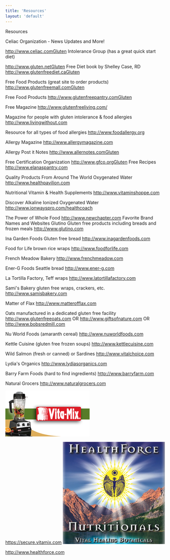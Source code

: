 ```yaml
---
title: 'Resources'
layout: 'default'
---
```

Resources

Celiac Organization - News Updates and More!

http://www.celiac.comGluten
Intolerance Group
(has a great quick start diet)

http://www.gluten.netGluten
Free Diet book
by Shelley Case, RD
http://www.glutenfreediet.caGluten

Free Food Products
(great site to order products)
http://www.glutenfreemall.comGluten

Free Food Products
http://www.glutenfreepantry.comGluten

Free Magazine
http://www.glutenfreeliving.com/

Magazine for people with gluten
intolerance & food allergies
http://www.livingwithout.com

Resource for all types of food allergies
http://www.foodallergy.org

Allergy Magazine
http://www.allergymagazine.com

Allergy Post it Notes
http://www.allernotes.comGluten

Free Certification Organization
http://www.gfco.orgGluten
Free Recipes
http://www.elanaspantry.com

Quality Products From Around The World
Oxygenated Water
http://www.healthpavilion.com

Nutritional Vitamin & Health Supplements
http://www.vitaminshoppe.com

Discover Alkaline Ionized
Oxygenated Water
http://www.ionwayspro.com/healthcoach

The Power of Whole Food
http://www.newchapter.com
Favorite Brand Names and Websites
Glutino
Gluten free products
including breads and frozen meals
http://www.glutino.com

Ina Garden Foods Gluten free bread
http://www.inagardenfoods.com

Food for Life brown rice wraps
http://www.foodforlife.com

French Meadow Bakery
http://www.frenchmeadow.com

Ener-G Foods Seattle bread
http://www.ener-g.com

La Tortilla Factory, Teff wraps
http://www.latortillafactory.com

Sami's Bakery gluten free
wraps, crackers, etc.
http://www.samisbakery.com

Matter of Flax
http://www.matterofflax.com

Oats manufactured in a dedicated
gluten free facility
http://www.glutenfreeoats.com OR
http://www.giftsofnature.com OR
http://www.bobsredmill.com

Nu World Foods (amaranth cereal)
http://www.nuworldfoods.com

Kettle Cuisine (gluten free frozen soups)
http://www.kettlecuisine.com

Wild Salmon (fresh or canned)
or Sardines
http://www.vitalchoice.com

Lydia's Organics
http://www.lydiasorganics.com

Barry Farm Foods
(hard to find ingredients)
http://www.barryfarm.com

Natural Grocers
http://www.naturalgrocers.com

![Vita Mix Blender alt](/images/blender-img.jpg "Blender")

<https://secure.vitamix.com>
![Health Force alt](/images/health-force.jpg "HealthForce")         

<http://www.healthforce.com>
                              
           














 





